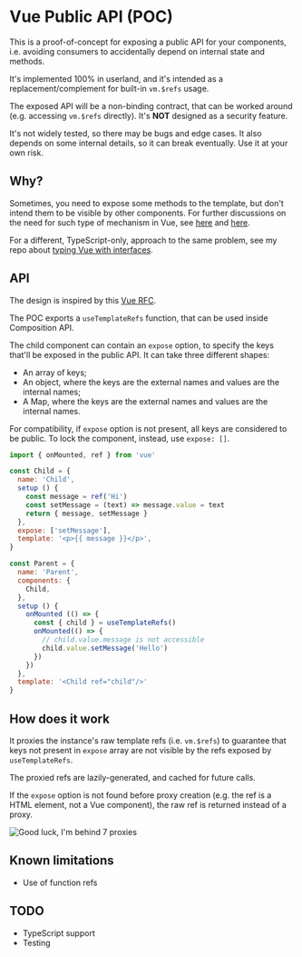 # Vue Public API (POC)

This is a proof-of-concept for exposing a public API for your components, i.e. avoiding consumers to accidentally depend on internal state and methods.

It's implemented 100% in userland, and it's intended as a replacement/complement for built-in `vm.$refs` usage.

The exposed API will be a non-binding contract, that can be worked around (e.g. accessing `vm.$refs` directly). It's **NOT** designed as a security feature.

It's not widely tested, so there may be bugs and edge cases. It also depends on some internal details, so it can break eventually. Use it at your own risk.

## Why?

Sometimes, you need to expose some methods to the template, but don't intend them to be visible by other components. For further discussions on the need for such type of mechanism in Vue, see [here](https://github.com/vuejs/rfcs/pull/135) and [here](https://github.com/vuejs/rfcs/pull/210).

For a different, TypeScript-only, approach to the same problem, see my repo about [typing Vue with interfaces](https://github.com/leopiccionia/typing-vue-with-interfaces).

## API

The design is inspired by this [Vue RFC](https://github.com/vuejs/rfcs/pull/135).

The POC exports a `useTemplateRefs` function, that can be used inside Composition API.

The child component can contain an `expose` option, to specify the keys that'll be exposed in the public API. It can take three different shapes:

* An array of keys;
* An object, where the keys are the external names and values are the internal names;
* A Map, where the keys are the external names and values are the internal names.

For compatibility, if `expose` option is not present, all keys are considered to be public. To lock the component, instead, use `expose: []`.

```javascript
import { onMounted, ref } from 'vue'

const Child = {
  name: 'Child',
  setup () {
    const message = ref('Hi')
    const setMessage = (text) => message.value = text
    return { message, setMessage }
  },
  expose: ['setMessage'],
  template: '<p>{{ message }}</p>',
}

const Parent = {
  name: 'Parent',
  components: {
    Child,
  },
  setup () {
    onMounted (() => {
      const { child } = useTemplateRefs()
      onMounted(() => {
        // child.value.message is not accessible
        child.value.setMessage('Hello')
      })
    })
  },
  template: '<Child ref="child"/>'
}
```

## How does it work

It proxies the instance's raw template refs (i.e. `vm.$refs`) to guarantee that keys not present in `expose` array are not visible by the refs exposed by `useTemplateRefs`.

The proxied refs are lazily-generated, and cached for future calls.

If the `expose` option is not found before proxy creation (e.g. the ref is a HTML element, not a Vue component), the raw ref is returned instead of a proxy.

![Good luck, I'm behind 7 proxies](https://i.kym-cdn.com/photos/images/original/000/130/831/SPIDERMANLUCK.png)

## Known limitations

* Use of function refs

## TODO

* TypeScript support
* Testing
